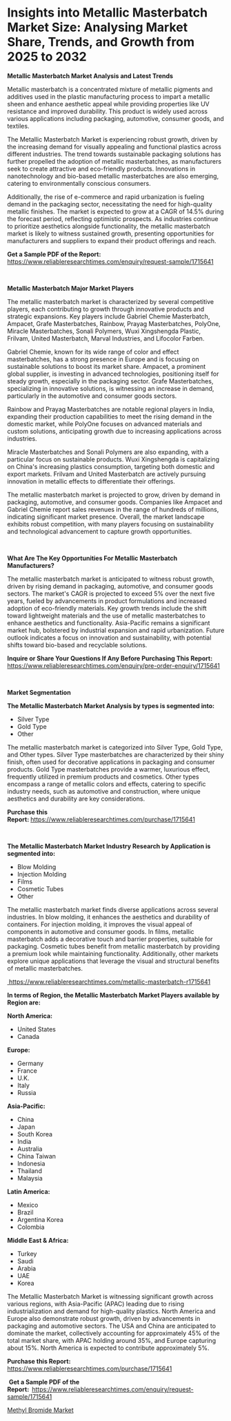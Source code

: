 <p><h1>Insights into Metallic Masterbatch Market Size: Analysing Market Share, Trends, and Growth from 2025 to 2032</h1></p><p><strong>Metallic Masterbatch Market Analysis and Latest Trends</strong></p>
<p><p>Metallic masterbatch is a concentrated mixture of metallic pigments and additives used in the plastic manufacturing process to impart a metallic sheen and enhance aesthetic appeal while providing properties like UV resistance and improved durability. This product is widely used across various applications including packaging, automotive, consumer goods, and textiles.</p><p>The Metallic Masterbatch Market is experiencing robust growth, driven by the increasing demand for visually appealing and functional plastics across different industries. The trend towards sustainable packaging solutions has further propelled the adoption of metallic masterbatches, as manufacturers seek to create attractive and eco-friendly products. Innovations in nanotechnology and bio-based metallic masterbatches are also emerging, catering to environmentally conscious consumers.</p><p>Additionally, the rise of e-commerce and rapid urbanization is fueling demand in the packaging sector, necessitating the need for high-quality metallic finishes. The market is expected to grow at a CAGR of 14.5% during the forecast period, reflecting optimistic prospects. As industries continue to prioritize aesthetics alongside functionality, the metallic masterbatch market is likely to witness sustained growth, presenting opportunities for manufacturers and suppliers to expand their product offerings and reach.</p></p>
<p><strong>Get a Sample PDF of the Report:&nbsp;</strong> <a href="https://www.reliableresearchtimes.com/enquiry/request-sample/1715641?utm_campaign=2033&utm_medium=2&utm_source=Github&utm_content=ia&utm_term=31012025&utm_id=metallic-masterbatch">https://www.reliableresearchtimes.com/enquiry/request-sample/1715641</a></p>
<p>&nbsp;</p>
<p><strong>Metallic Masterbatch Major Market Players</strong></p>
<p><p>The metallic masterbatch market is characterized by several competitive players, each contributing to growth through innovative products and strategic expansions. Key players include Gabriel Chemie Masterbatch, Ampacet, Grafe Masterbatches, Rainbow, Prayag Masterbatches, PolyOne, Miracle Masterbatches, Sonali Polymers, Wuxi Xingshengda Plastic, Frilvam, United Masterbatch, Marval Industries, and Lifocolor Farben.</p><p>Gabriel Chemie, known for its wide range of color and effect masterbatches, has a strong presence in Europe and is focusing on sustainable solutions to boost its market share. Ampacet, a prominent global supplier, is investing in advanced technologies, positioning itself for steady growth, especially in the packaging sector. Grafe Masterbatches, specializing in innovative solutions, is witnessing an increase in demand, particularly in the automotive and consumer goods sectors.</p><p>Rainbow and Prayag Masterbatches are notable regional players in India, expanding their production capabilities to meet the rising demand in the domestic market, while PolyOne focuses on advanced materials and custom solutions, anticipating growth due to increasing applications across industries.</p><p>Miracle Masterbatches and Sonali Polymers are also expanding, with a particular focus on sustainable products. Wuxi Xingshengda is capitalizing on China's increasing plastics consumption, targeting both domestic and export markets. Frilvam and United Masterbatch are actively pursuing innovation in metallic effects to differentiate their offerings.</p><p>The metallic masterbatch market is projected to grow, driven by demand in packaging, automotive, and consumer goods. Companies like Ampacet and Gabriel Chemie report sales revenues in the range of hundreds of millions, indicating significant market presence. Overall, the market landscape exhibits robust competition, with many players focusing on sustainability and technological advancement to capture growth opportunities.</p></p>
<p>&nbsp;</p>
<p><strong>What Are The Key Opportunities For Metallic Masterbatch Manufacturers?</strong></p>
<p><p>The metallic masterbatch market is anticipated to witness robust growth, driven by rising demand in packaging, automotive, and consumer goods sectors. The market's CAGR is projected to exceed 5% over the next five years, fueled by advancements in product formulations and increased adoption of eco-friendly materials. Key growth trends include the shift toward lightweight materials and the use of metallic masterbatches to enhance aesthetics and functionality. Asia-Pacific remains a significant market hub, bolstered by industrial expansion and rapid urbanization. Future outlook indicates a focus on innovation and sustainability, with potential shifts toward bio-based and recyclable solutions.</p></p>
<p><strong>Inquire or Share Your Questions If Any Before Purchasing This Report:</strong> <a href="https://www.reliableresearchtimes.com/enquiry/pre-order-enquiry/1715641?utm_campaign=2033&utm_medium=2&utm_source=Github&utm_content=ia&utm_term=31012025&utm_id=metallic-masterbatch">https://www.reliableresearchtimes.com/enquiry/pre-order-enquiry/1715641</a></p>
<p>&nbsp;</p>
<p><strong>Market Segmentation</strong></p>
<p><strong>The Metallic Masterbatch Market Analysis by types is segmented into:</strong></p>
<p><ul><li>Silver Type</li><li>Gold Type</li><li>Other</li></ul></p>
<p><p>The metallic masterbatch market is categorized into Silver Type, Gold Type, and Other types. Silver Type masterbatches are characterized by their shiny finish, often used for decorative applications in packaging and consumer products. Gold Type masterbatches provide a warmer, luxurious effect, frequently utilized in premium products and cosmetics. Other types encompass a range of metallic colors and effects, catering to specific industry needs, such as automotive and construction, where unique aesthetics and durability are key considerations.</p></p>
<p><strong>Purchase this Report:&nbsp;</strong><a href="https://www.reliableresearchtimes.com/purchase/1715641?utm_campaign=2033&utm_medium=2&utm_source=Github&utm_content=ia&utm_term=31012025&utm_id=metallic-masterbatch">https://www.reliableresearchtimes.com/purchase/1715641</a></p>
<p>&nbsp;</p>
<p><strong>The Metallic Masterbatch Market Industry Research by Application is segmented into:</strong></p>
<p><ul><li>Blow Molding</li><li>Injection Molding</li><li>Films</li><li>Cosmetic Tubes</li><li>Other</li></ul></p>
<p><p>The metallic masterbatch market finds diverse applications across several industries. In blow molding, it enhances the aesthetics and durability of containers. For injection molding, it improves the visual appeal of components in automotive and consumer goods. In films, metallic masterbatch adds a decorative touch and barrier properties, suitable for packaging. Cosmetic tubes benefit from metallic masterbatch by providing a premium look while maintaining functionality. Additionally, other markets explore unique applications that leverage the visual and structural benefits of metallic masterbatches.</p></p>
<p><a href="https://www.reliableresearchtimes.com/metallic-masterbatch-r1715641?utm_campaign=2033&utm_medium=2&utm_source=Github&utm_content=ia&utm_term=31012025&utm_id=metallic-masterbatch">&nbsp;https://www.reliableresearchtimes.com/metallic-masterbatch-r1715641</a></p>
<p><strong>In terms of Region, the Metallic Masterbatch Market Players available by Region are:</strong></p>
<p>
    <p> <strong> North America: </strong>
        <ul>
            <li>United States</li>
            <li>Canada</li>
        </ul>
        </p> 
    <p> <strong> Europe: </strong>
        <ul>
            <li>Germany</li>
            <li>France</li>
            <li>U.K.</li>
            <li>Italy</li>
            <li>Russia</li>
        </ul>
        </p> 
    <p> <strong> Asia-Pacific: </strong>
        <ul>
            <li>China</li>
            <li>Japan</li>
            <li>South Korea</li>
            <li>India</li>
            <li>Australia</li>
            <li>China Taiwan</li>
            <li>Indonesia</li>
            <li>Thailand</li>
            <li>Malaysia</li>
        </ul>
        </p> 
    <p> <strong> Latin America: </strong>
        <ul>
            <li>Mexico</li>
            <li>Brazil</li>
            <li>Argentina Korea</li>
            <li>Colombia</li>
        </ul>
        </p> 
    <p> <strong> Middle East & Africa: </strong>
        <ul>
            <li>Turkey</li>
            <li>Saudi</li>
            <li>Arabia</li>
            <li>UAE</li>
            <li>Korea</li>
        </ul>
    </p>
    </p>
<p><p>The Metallic Masterbatch Market is witnessing significant growth across various regions, with Asia-Pacific (APAC) leading due to rising industrialization and demand for high-quality plastics. North America and Europe also demonstrate robust growth, driven by advancements in packaging and automotive sectors. The USA and China are anticipated to dominate the market, collectively accounting for approximately 45% of the total market share, with APAC holding around 35%, and Europe capturing about 15%. North America is expected to contribute approximately 5%.</p></p>
<p><strong>Purchase this Report: </strong><a href="https://www.reliableresearchtimes.com/purchase/1715641?utm_campaign=2033&utm_medium=2&utm_source=Github&utm_content=ia&utm_term=31012025&utm_id=metallic-masterbatch">https://www.reliableresearchtimes.com/purchase/1715641</a></p>
<p>&nbsp;<strong>Get a Sample PDF of the Report:&nbsp;&nbsp;</strong><a href="https://www.reliableresearchtimes.com/enquiry/request-sample/1715641?utm_campaign=2033&utm_medium=2&utm_source=Github&utm_content=ia&utm_term=31012025&utm_id=metallic-masterbatch">https://www.reliableresearchtimes.com/enquiry/request-sample/1715641</a></p>
<p><strong></strong></p>
<p><p><a href="https://github.com/ygfu6u/Market-Research-Report-List-1/blob/main/methyl-bromide-market.md?utm_campaign=2033&utm_medium=2&utm_source=Github&utm_content=ia&utm_term=31012025&utm_id=metallic-masterbatch">Methyl Bromide Market</a></p></p>
